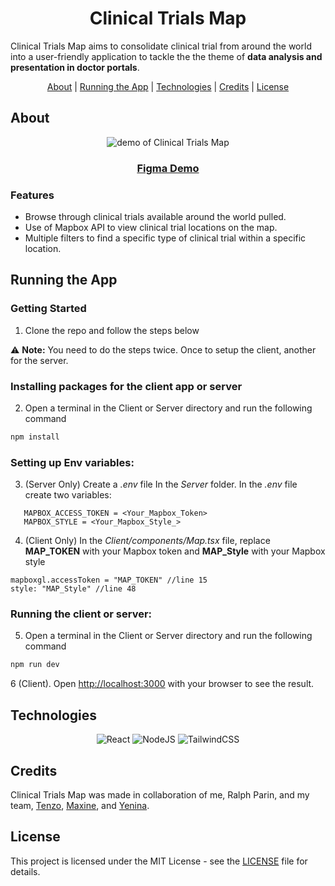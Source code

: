<div align="center">

# Clinical Trials Map

<div align="left">

Clinical Trials Map aims to consolidate clinical trial from around the world into a user-friendly application to tackle the the theme of <b>data analysis and presentation in doctor portals</b>.

</div>

[About](#about) | [Running the App](#running-the-app) | [Technologies](#technologies) | [Credits](#credits) | [License](#license)

</div>

## About

<div align="center">

<img max-height=350 alt="demo of Clinical Trials Map" src="https://raw.githubusercontent.com/rparin/CTMap/main/_preview/Demo.gif">

### [Figma Demo][figma-demo]

</div>

### Features

- Browse through clinical trials available around the world pulled.
- Use of Mapbox API to view clinical trial locations on the map.
- Multiple filters to find a specific type of clinical trial within a specific location.

## Running the App

### Getting Started

1. Clone the repo and follow the steps below

⚠️ **Note:** You need to do the steps twice. Once to setup the client, another for the server.

### Installing packages for the client app or server

2. Open a terminal in the Client or Server directory and run the following command

```bash
npm install
```

### Setting up Env variables:

3. (Server Only) Create a _.env_ file In the _Server_ folder. In the _.env_ file create two variables:

```
   MAPBOX_ACCESS_TOKEN = <Your_Mapbox_Token>
   MAPBOX_STYLE = <Your_Mapbox_Style_>
```

4. (Client Only) In the _Client/components/Map.tsx_ file, replace **MAP_TOKEN** with your Mapbox token and
   **MAP_Style** with your Mapbox style

```
mapboxgl.accessToken = "MAP_TOKEN" //line 15
style: "MAP_Style" //line 48
```

### Running the client or server:

5. Open a terminal in the Client or Server directory and run the following command

```bash
npm run dev
```

6 (Client). Open [http://localhost:3000](http://localhost:3000) with your browser to see the result.

## Technologies

<div align="center">

![React][react-url] ![NodeJS][nodejs-url] ![TailwindCSS][tailwind-url]

</div>

## Credits

Clinical Trials Map was made in collaboration of me, Ralph Parin, and my team, [Tenzo][tenzo-url], [Maxine][maxine-url], and [Yenina][yen-url].

## License

This project is licensed under the MIT License - see the [LICENSE][git-license-url] file for details.

<!-- MARKDOWN LINKS & IMAGES -->

[react-url]: https://img.shields.io/badge/react-%2320232a.svg?style=for-the-badge&logo=react&logoColor=%2361DAFB
[nodejs-url]: https://img.shields.io/badge/node.js-6DA55F?style=for-the-badge&logo=node.js&logoColor=white
[tailwind-url]: https://img.shields.io/badge/tailwindcss-%2338B2AC.svg?style=for-the-badge&logo=tailwind-css&logoColor=white
[tenzo-url]: https://github.com/Alfendi
[maxine-url]: https://github.com/mgjypil
[yen-url]: https://github.com/yen-lei
[git-license-url]: https://github.com/rparin/CTMap/blob/main/LICENSE
[figma-demo]: https://www.figma.com/proto/uxNRhxTRLEf52kiLrfeHsp/OTHealth?type=design&node-id=201-243&t=hMbWBFLFaFpbAXQ2-1&scaling=min-zoom&page-id=0%3A1&starting-point-node-id=201%3A243&mode=design

